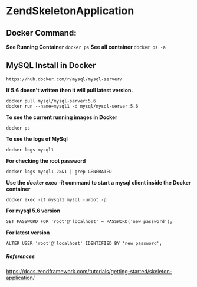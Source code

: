 # ZendSkeletonApplication

Docker Command:
---------------
**See Running Container**
```docker ps```
**See all container**
```docker ps -a```

MySQL Install in Docker
-----------------------
    https://hub.docker.com/r/mysql/mysql-server/
    
 **If 5.6 doesn't written then it will pull latest version.**
 
    docker pull mysql/mysql-server:5.6
    docker run --name=mysql1 -d mysql/mysql-server:5.6
**To see the current running images in Docker**

    docker ps
**To see the logs of MySql**

    docker logs mysql1
**For checking the root password**

    docker logs mysql1 2>&1 | grep GENERATED
**Use the *docker exec -it* command to start a mysql client inside the Docker container**

    docker exec -it mysql1 mysql -uroot -p
**For mysql 5.6 version**

    SET PASSWORD FOR 'root'@'localhost' = PASSWORD('new_password');
**For latest version**

    ALTER USER 'root'@'localhost' IDENTIFIED BY 'new_password';

##### References
https://docs.zendframework.com/tutorials/getting-started/skeleton-application/

